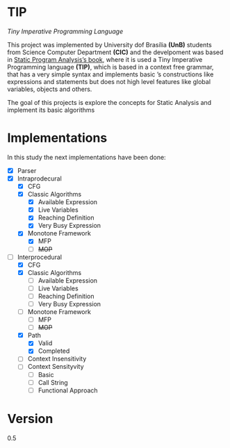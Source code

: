 # TIP

*Tiny Imperative Programming Language*

This project was implemented by University dof Brasília **(UnB)** students from Science Computer Department **(CIC)** and the develpoment was based in [Static Program Analysis’s book](https://users-cs.au.dk/amoeller/spa/spa.pdf), where it is used a Tiny Imperative Programming language **(TIP)**, which is based in a context free grammar, that has a very simple syntax and implements basic ’s constructions like expressions and statements but does not high level features like global variables, objects and others.

The goal of this projects is explore the concepts for Static Analysis and implement its basic algorithms

# Implementations

In this study the next implementations  have been done: 

- [x] Parser
- [x] Intraprodecural
    - [x] CFG
    - [x] Classic Algorithms
        - [x] Available Expression
        - [x] Live Variables
        - [x] Reaching Definition
        - [x] Very Busy Expression
    - [x] Monotone Framework
        - [x] MFP
        - [ ] ~~MOP~~
- [ ] Interprocedural
    - [x] CFG
    - [x] Classic Algorithms
        - [ ] Available Expression
        - [ ] Live Variables
        - [ ] Reaching Definition
        - [ ] Very Busy Expression
    - [ ] Monotone Framework
        - [ ] MFP
        - [ ] ~~MOP~~
    - [x] Path
        - [x] Valid 
        - [x] Completed
    - [ ] Context Insensitivity
    - [ ] Context Sensityvity
        - [ ] Basic
        - [ ] Call String
        - [ ] Functional Approach

# Version

0.5